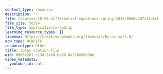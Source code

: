 ```yaml
---
content_type: resource
description: ''
file: /courses/18-03-differential-equations-spring-2010/0966c207c13d5cb8be268a378860b0be_Y9_zrupnz0Q.vtt
file_size: 50314
file_type: application/x-subrip
learning_resource_types: []
license: https://creativecommons.org/licenses/by-nc-sa/4.0/
ocw_type: OCWFile
resourcetype: Other
title: 3play caption file
uid: 0966c207-c13d-5cb8-be26-8a378860b0be
video_metadata:
  youtube_id: null
---
```

